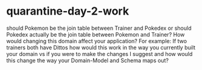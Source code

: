 # quarantine-day-2-work
should Pokemon be the join table between Trainer and Pokedex  or should Pokedex actually be the join table between Pokemon and Trainer? How would changing this domain affect your application? For example: If two trainers both have Dittos how would this work in the way you currently built your domain vs if you were to make the changes I suggest and how would this change the way your Domain-Model and Schema maps out?
